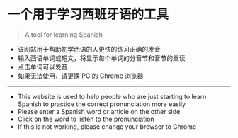 # 一个用于学习西班牙语的工具

> A tool for learning Spanish

- 该网站用于帮助初学西语的人更快的练习正确的发音
- 输入西语单词或短文，将显示每个单词的分音节和音节的重读
- 点击单词可以发音
- 如果无法使用，请更换 PC 的 Chrome 浏览器

---

- This website is used to help people who are just starting to learn Spanish to practice the correct pronunciation more easily
- Please enter a Spanish word or article on the other side
- Click on the word to listen to the pronunciation
- If this is not working, please change your browser to Chrome
